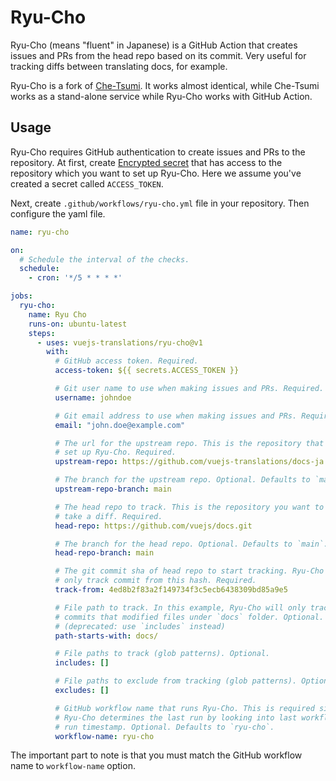 # Ryu-Cho

Ryu-Cho (means "fluent" in Japanese) is a GitHub Action that creates issues and PRs from the head repo based on its commit. Very useful for tracking diffs between translating docs, for example.

Ryu-Cho is a fork of [Che-Tsumi](https://github.com/vuejs-jp/che-tsumi). It works almost identical, while Che-Tsumi works as a stand-alone service while Ryu-Cho works with GitHub Action.

## Usage

Ryu-Cho requires GitHub authentication to create issues and PRs to the repository. At first, create [Encrypted secret](https://docs.github.com/en/actions/reference/encrypted-secrets) that has access to the repository which you want to set up Ryu-Cho. Here we assume you've created a secret called `ACCESS_TOKEN`.

Next, create `.github/workflows/ryu-cho.yml` file in your repository. Then configure the yaml file.

```yml
name: ryu-cho

on:
  # Schedule the interval of the checks.
  schedule:
    - cron: '*/5 * * * *'

jobs:
  ryu-cho:
    name: Ryu Cho
    runs-on: ubuntu-latest
    steps:
      - uses: vuejs-translations/ryu-cho@v1
        with:
          # GitHub access token. Required.
          access-token: ${{ secrets.ACCESS_TOKEN }}

          # Git user name to use when making issues and PRs. Required.
          username: johndoe

          # Git email address to use when making issues and PRs. Required.
          email: "john.doe@example.com"

          # The url for the upstream repo. This is the repository that you
          # set up Ryu-Cho. Required.
          upstream-repo: https://github.com/vuejs-translations/docs-ja.git

          # The branch for the upstream repo. Optional. Defaults to `main`.
          upstream-repo-branch: main

          # The head repo to track. This is the repository you want to
          # take a diff. Required.
          head-repo: https://github.com/vuejs/docs.git

          # The branch for the head repo. Optional. Defaults to `main`.
          head-repo-branch: main

          # The git commit sha of head repo to start tracking. Ryu-Cho will
          # only track commit from this hash. Required.
          track-from: 4ed8b2f83a2f149734f3c5ecb6438309bd85a9e5

          # File path to track. In this example, Ryu-Cho will only track
          # commits that modified files under `docs` folder. Optional.
          # (deprecated: use `includes` instead)
          path-starts-with: docs/

          # File paths to track (glob patterns). Optional.
          includes: []

          # File paths to exclude from tracking (glob patterns). Optional.
          excludes: []

          # GitHub workflow name that runs Ryu-Cho. This is required since
          # Ryu-Cho determines the last run by looking into last workflow
          # run timestamp. Optional. Defaults to `ryu-cho`.
          workflow-name: ryu-cho
```

The important part to note is that you must match the GitHub workflow name to `workflow-name` option.
